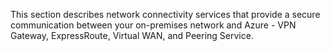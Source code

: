 
This section describes network connectivity services that provide a secure communication between your on-premises network and Azure - VPN Gateway, ExpressRoute, Virtual WAN, and Peering Service.

